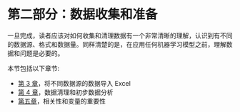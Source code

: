 

# 第二部分：数据收集和准备

一旦完成，读者应该对如何收集和清理数据有一个非常清晰的理解，认识到有不同的数据源、格式和数据量。同样清楚的是，在应用任何机器学习模型之前，理解数据和问题是必要的。

本节包括以下章节:

*   [第 3 章](146c3aff-32a3-4008-8985-c1fd7db22739.xhtml)，将不同数据源的数据导入 Excel
*   [第 4 章](f93bc229-5658-466c-a7e2-ad082617bca9.xhtml)，数据清理和初步数据分析
*   [第五章](0da64bd8-0bc9-491b-875c-7ec7c35c6165.xhtml)，相关性和变量的重要性